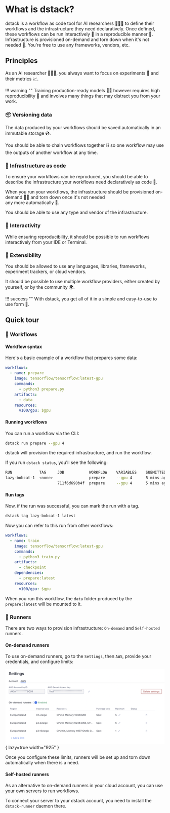 # What is dstack?

dstack is a workflow as code tool for AI researchers 👩🏽‍🔬 to define their workflows and the infrastructure they need declaratively.
Once defined, these workflows can be run interactively 🧪 in a reproducible manner 🧬. 
Infrastructure is provisioned on-demand and torn down when it's not needed 💨.
You're free to use any frameworks, vendors, etc.

[//]: # (## Why dstack? { #markdown data-toc-label='Principles' })
## Principles

As an AI researcher 👩🏽‍🔬, you always want to focus on experiments 🧪 and their metrics 📈. 

!!! warning ""
    Training production-ready models 👷🏽‍ however requires high reproducibility 🧬 and involves many things that may 
    distract you from your work.

### 📦 Versioning data

The data produced by your workflows should be saved automatically in an immutable storage 💿.

You should be able to chain workflows together ⛓ so one workflow may use the outputs of another workflow at any time.

### 🤖 Infrastructure as code

To ensure your workflows can be reproduced, you should be able to describe the 
infrastructure your workflows need declaratively as code 📝.

When you run your workflows, the infrastructure should be provisioned on-demand 🙏🏽 and torn down once it's not needed  
any more automatically 💨.

You should be able to use any type and vendor of the infrastructure.

### 🧪 Interactivity

While ensuring reproducibility, it should be possible to run workflows interactively from your IDE or Terminal.

### 🧩 Extensibility

You should be allowed to use any languages, libraries, frameworks, experiment trackers, or cloud vendors.

It should be possible to use multiple workflow providers, either created by yourself, or by the community 🌍.

!!! success ""
    With dstack, you get all of it in a simple and easy-to-use to use form 🙌.

[//]: # (## How does dstack work?)
[//]: # ()
[//]: # (![]&#40;images/dstack_how_it_works.png&#41;{: style="width:780px;max-width:100%;"})

## Quick tour

### 🧬 Workflows

#### Workflow syntax

Here's a basic example of a workflow that prepares some data:

```yaml
workflows:
  - name: prepare
    image: tensorflow/tensorflow:latest-gpu
    commands:
      - python3 prepare.py
    artifacts:
      - data
    resources:
      v100/gpu: $gpu
```

#### Running workflows

You can run a workflow via the CLI:

```bash
dstack run prepare --gpu 4
```

dstack will provision the required infrastructure, and run the workflow. 

If you run `dstack status`, you'll see the following:

```bash
RUN            TAG     JOB           WORKFLOW    VARIABLES    SUBMITTED    RUNNER          STATUS
lazy-bobcat-1  <none>                prepare     --gpu 4      5 mins ago   quick-mule-1    DONE
                       711f6d690b4f  prepare     --gpu 4      5 mins ago   grumpy-duck-1   DONE
```

#### Run tags

Now, if the run was successful, you can mark the run with a tag.

```bash
dstack tag lazy-bobcat-1 latest
```
    
Now you can refer to this run from other workflows:

```yaml
workflows:
  - name: train
    image: tensorflow/tensorflow:latest-gpu
    commands:
      - python3 train.py
    artifacts:
      - checkpoint
    dependencies:
      - prepare:latest
    resources:
      v100/gpu: $gpu
```

When you run this workflow, the `data` folder produced by the `prepare:latest` will be mounted to it.

### 🤖 Runners

There are two ways to provision infrastructure: `On-demand` and `Self-hosted` runners.

#### On-demand runners

To use on-demand runners, go to the `Settings`, then `AWS`, provide your credentials, and configure limits:

![](images/dstack_on_demand_settings.png){ lazy=true width="925" }

Once you configure these limits, runners will be set up and torn down automatically when there is a need.

#### Self-hosted runners

As an alternative to on-demand runners in your cloud account, you can use your own servers to run workflows.

To connect your server to your dstack account, you need to install the `dstack-runner` daemon there. 